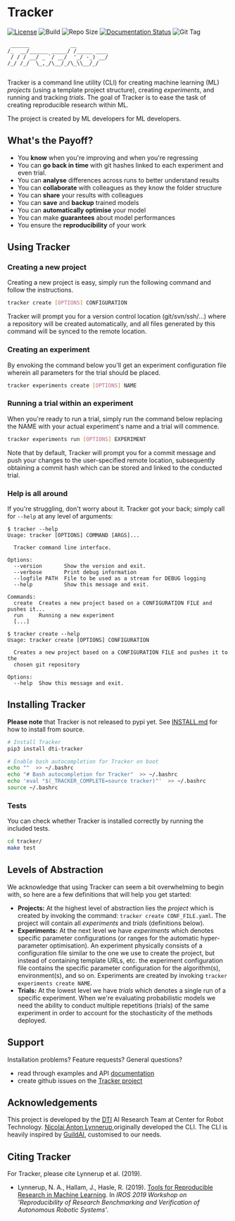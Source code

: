 # Tracker

[![License](https://img.shields.io/badge/License-BSD%203--Clause-blue.svg)](LICENSE)
![Build](https://img.shields.io/travis/dti-research/tracker)
![Repo Size](https://img.shields.io/github/repo-size/dti-research/tracker)
[![Documentation Status](https://readthedocs.org/projects/dti-tracker/badge/?version=latest)](https://dti-tracker.readthedocs.io/en/latest/?badge=latest)
![Git Tag](https://img.shields.io/github/tag-date/dti-research/tracker)

```
 ______             __          
/_  __/______ _____/ /_____ ____
 / / / __/ _ `/ __/  '_/ -_) __/
/_/ /_/  \_,_/\__/_/\_\\__/_/   
                                
```

Tracker is a command line utility (CLI) for creating machine learning (ML) *projects* (using a template project structure), creating *experiments*, and running and tracking *trials*. The goal of Tracker is to ease the task of creating reproducible research within ML.

The project is created by ML developers for ML developers.

## What's the Payoff?

- You **know** when you're improving and when you're regressing
- You can **go back in time** with git hashes linked to each experiment and even trial.
- You can **analyse** differences across runs to better understand results
- You can **collaborate** with colleagues as they know the folder structure
- You can **share** your results with colleagues
- You can **save** and **backup** trained models
- You can **automatically optimise** your model 
- You can make **guarantees** about model performances
- You ensure the **reproducibility** of your work

## Using Tracker

### Creating a new project

Creating a new project is easy, simply run the following command and follow the instructions.

```bash
tracker create [OPTIONS] CONFIGURATION
```

Tracker will prompt you for a version control location (git/svn/ssh/...) where a repository will be created automatically, and all files generated by this command will be synced to the remote location. 


### Creating an experiment

By envoking the command below you'll get an experiment configuration file wherein all parameters for the trial should be placed.

```bash
tracker experiments create [OPTIONS] NAME
```

### Running a trial within an experiment

When you're ready to run a trial, simply run the command below replacing the NAME with your actual experiment's name and a trial will commence.

```bash
tracker experiments run [OPTIONS] EXPERIMENT
```

Note that by default, Tracker will prompt you for a commit message and push your changes to the user-specified remote location, subsequently obtaining a commit hash which can be stored and linked to the conducted trial. 

### Help is all around

If you're struggling, don't worry about it. Tracker got your back; simply call for `--help` at any level of arguments:

```
$ tracker --help
Usage: tracker [OPTIONS] COMMAND [ARGS]...

  Tracker command line interface.

Options:
  --version       Show the version and exit.
  --verbose       Print debug information
  --logfile PATH  File to be used as a stream for DEBUG logging
  --help          Show this message and exit.

Commands:
  create  Creates a new project based on a CONFIGURATION FILE and pushes it...
  run     Running a new experiment
  [...]
```

```
$ tracker create --help
Usage: tracker create [OPTIONS] CONFIGURATION

  Creates a new project based on a CONFIGURATION FILE and pushes it to the
  chosen git repository

Options:
  --help  Show this message and exit.

```

## Installing Tracker

**Please note** that Tracker is not released to pypi yet. See [INSTALL.md](./INSTALL.md) for how to install from source.

```bash
# Install Tracker
pip3 install dti-tracker

# Enable bash autocompletion for Tracker on boot
echo ""  >> ~/.bashrc
echo "# Bash autocompletion for Tracker"  >> ~/.bashrc
echo 'eval "$(_TRACKER_COMPLETE=source tracker)"'  >> ~/.bashrc
source ~/.bashrc
```

### Tests

You can check whether Tracker is installed correctly by running the included tests.

```bash
cd tracker/
make test
```

## Levels of Abstraction

We acknowledge that using Tracker can seem a bit overwhelming to begin with, so here are a few definitions that will help you get started:

- **Projects:** At the highest level of abstraction lies the *project* which is created by invoking the command: `tracker create CONF_FILE.yaml`. The project will contain all *experiments* and *trials* (definitions below).
- **Experiments:** At the next level we have *experiments* which denotes specific parameter configurations (or ranges for the automatic hyper-parameter optimisation). An experiment physically consists of a configuration file similar to the one we use to create the project, but instead of containing template URLs, etc. the experiment configuration file contains the specific parameter configuration for the algorithm(s), environment(s), and so on. Experiments are created by invoking `tracker experiments create NAME`.
- **Trials:** At the lowest level we have *trials* which denotes a single run of a specific experiment. When we're evaluating probabilistic models we need the ability to conduct multiple repetitions (trials) of the same experiment in order to account for the stochasticity of the methods deployed.

## Support

Installation problems? Feature requests? General questions?
* read through examples and API [documentation](./docs)
* create github issues on the [Tracker project](https://github.com/dti-research/tracker)

## Acknowledgements

This project is developed by the [DTI](https://www.dti.dk/) AI Research Team at Center for Robot Technology. [Nicolai Anton Lynnerup
](https://github.com/nily-dti) originally developed the CLI. The CLI is heavily inspired by [GuildAI](https://github.com/guildai/guildai), customised to our needs.

## Citing Tracker

For Tracker, please cite Lynnerup et al. (2019).

* Lynnerup, N. A., Hallam, J., Hasle, R. (2019). [Tools for Reproducible Research in Machine Learning](references/IROS_2019___Tools_for_Reproducible_Research.pdf). In *IROS 2019 Workshop on 'Reproducibility of Research Benchmarking and Verification of Autonomous Robotic Systems'*.
